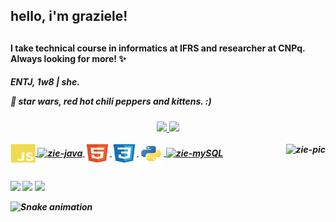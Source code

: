 <h2> hello, i'm graziele!<h2>

<h4>
I take technical course in informatics at IFRS and researcher at CNPq. Always looking for more! ✨
<h4>
 
<h5> ENTJ, 1w8 | she.
    <p>
       🐝 star wars, red hot chili peppers and kittens. :)
    </p>
<h5>
    
<div align="center">
  <a href="https://github.com/grazielesz">
  <img height="150em" src="https://github-readme-stats.vercel.app/api?username=grazielesz&show_icons=true&theme=radical&include_all_commits=true&count_private=true"/>
  <img height="150em" src="https://github-readme-stats.vercel.app/api/top-langs/?username=grazielesz&layout=compact&langs_count=7&theme=radical"/>
</div> 
    
<div style="display: inline_block"><br>
  <img align="center" alt="zie-script" height="30" width="40" src="https://raw.githubusercontent.com/devicons/devicon/master/icons/javascript/javascript-plain.svg">
  <img align="center" alt="zie-java" height="40" width="40" src="https://cdn.jsdelivr.net/gh/devicons/devicon/icons/java/java-original.svg">
  <img align="center" alt="zie-HTML" height="30" width="40" src="https://raw.githubusercontent.com/devicons/devicon/master/icons/html5/html5-original.svg">
  <img align="center" alt="zie-CSS" height="30" width="40" src="https://raw.githubusercontent.com/devicons/devicon/master/icons/css3/css3-original.svg">
  <img align="center" alt="zie-python" height="30" width="40" src="https://raw.githubusercontent.com/devicons/devicon/master/icons/python/python-original.svg">
  <img align="center" alt="zie-mySQL" height="30" width="40" src="https://cdn.jsdelivr.net/gh/devicons/devicon/icons/mysql/mysql-original.svg">
  <img align="right" alt="zie-pic" height="100" src="https://64.media.tumblr.com/a45e0c2ca642c911c59c5aaad7b13fc9/7116258d92b67d2c-60/s400x600/95200d7378074d5f72f294ac0d157a14b4410eff.gifv">
</div>
  
  ##
 
<div> 
  <a href="https://instagram.com/grazielesz_" target="_blank"><img src="https://img.shields.io/badge/-Instagram-%23E4405F?style=for-the-badge&logo=instagram&logoColor=white" target="_blank"></a>
  <a href = "mailto:grazilopesouza3@gmail.com"><img src="https://img.shields.io/badge/-Gmail-%23333?style=for-the-badge&logo=gmail&logoColor=white" target="_blank"></a>
  <a href="https://www.linkedin.com/in/grazielesz/" target="_blank"><img src="https://img.shields.io/badge/-LinkedIn-%230077B5?style=for-the-badge&logo=linkedin&logoColor=white" target="_blank"></a> 
 
  ![Snake animation](https://github.com/grazielesz/grazielesz/blob/output/github-contribution-grid-snake.svg)
 
</div>
